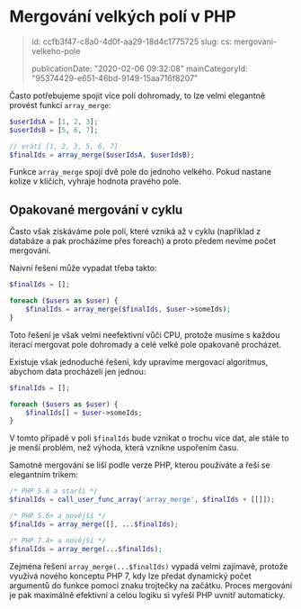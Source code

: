 Mergování velkých polí v PHP
============================

> id: ccfb3f47-c8a0-4d0f-aa29-18d4c1775725
> slug:
> 	cs: mergovani-velkeho-pole
> 
> publicationDate: "2020-02-06 09:32:08"
> mainCategoryId: "95374429-e651-46bd-9149-15aa716f8207"

Často potřebujeme spojit více polí dohromady, to lze velmi elegantně provést funkcí `array_merge`:

```php
$userIdsA = [1, 2, 3];
$userIdsB = [5, 6, 7];

// vrátí [1, 2, 3, 5, 6, 7]
$finalIds = array_merge($userIdsA, $userIdsB);
```

Funkce `array_merge` spojí dvě pole do jednoho velkého. Pokud nastane kolize v klíčích, vyhraje hodnota pravého pole.

Opakované mergování v cyklu
---------------------------

Často však získáváme pole polí, které vzniká až v cyklu (například z databáze a pak procházíme přes foreach) a proto předem nevíme počet mergování.

Naivní řešení může vypadat třeba takto:

```php
$finalIds = [];

foreach ($users as $user) {
    $finalIds = array_merge($finalIds, $user->someIds);
}
```

Toto řešení je však velmi neefektivní vůči CPU, protože musíme s každou iterací mergovat pole dohromady a celé velké pole opakovaně procházet.

Existuje však jednoduché řešení, kdy upravíme mergovací algoritmus, abychom data procházeli jen jednou:

```php
$finalIds = [];

foreach ($users as $user) {
    $finalIds[] = $user->someIds;
}
```

V tomto případě v poli `$finalIds` bude vznikat o trochu více dat, ale stále to je menší problém, než výhoda, která vznikne uspořením času.

Samotné mergování se liší podle verze PHP, kterou používáte a řeší se elegantním trikem:

```php
/* PHP 5.6 a starší */
$finalIds = call_user_func_array('array_merge', $finalIds + [[]]);

/* PHP 5.6+ a novější */
$finalIds = array_merge([], ...$finalIds);

/* PHP 7.4+ a novější */
$finalIds = array_merge(...$finalIds);
```

Zejména řešení `array_merge(...$finalIds)` vypadá velmi zajímavě, protože využívá nového konceptu PHP 7, kdy lze předat dynamický počet argumentů do funkce pomocí znaku trojtečky na začátku. Proces mergování je pak maximálně efektivní a celou logiku si vyřeší PHP uvnitř automaticky.
